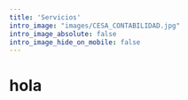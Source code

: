 ```yaml
---
title: 'Servicios'
intro_image: "images/CESA_CONTABILIDAD.jpg"
intro_image_absolute: false
intro_image_hide_on_mobile: false
---
```

# hola